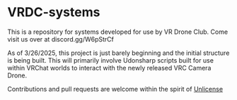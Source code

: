 # VRDC-systems

This is a repository for systems developed for use by VR Drone Club. Come visit us over at discord.gg/W6pStrCf

As of 3/26/2025, this project is just barely beginning and the initial structure is being built. This will primarily involve Udonsharp scripts built for use within VRChat worlds to interact with the newly released VRC Camera Drone.

Contributions and pull requests are welcome within the spirit of [Unlicense](https://unlicense.org/)
